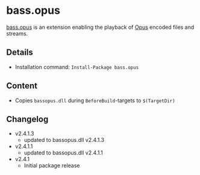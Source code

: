 bass.opus
===

[bass.opus] is an extension enabling the playback of [Opus](http://opus-codec.org/) encoded files and streams.

Details
---
  - Installation command: ``Install-Package bass.opus``

Content
---
  - Copies ``bassopus.dll`` during ``BeforeBuild``-targets to ``$(TargetDir)``

Changelog
---
  - v2.4.1.3
      - updated to bassopus.dll v2.4.1.3
  - v2.4.1.1
      - updated to bassopus.dll v2.4.1.1
  - v2.4.1
      - Initial package release

[bass.opus]:       http://www.un4seen.com/bass.html